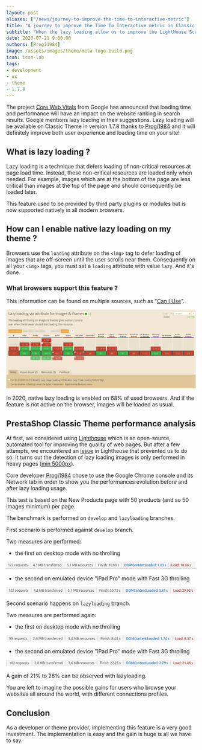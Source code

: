 ```yaml
---
layout: post
aliases: ["/news/journey-to-improve-the-time-to-interactive-metric"]
title: "A journey to improve the Time To Interactive metric in Classic Theme"
subtitle: "When the lazy loading allow us to improve the LightHouse Score"
date: 2020-07-21 9:00:00
authors: [Progi1984]
image: /assets/images/theme/meta-logo-build.png
icon: icon-lab
tags:
- development
- ux
- theme
- 1.7.8
---
```


The project [Core Web Vitals](https://webmasters.googleblog.com/2020/05/evaluating-page-experience.html) from Google has announced that loading time and performance will have an impact on the website ranking in search results. Google mentions lazy loading in their suggestions. Lazy loading will be available on Classic Theme in version 1.7.8 thanks to [Progi1984](https://github.com/Progi1984) and it will definitely improve both user experience and loading time on your site!

## What is lazy loading ?

Lazy loading is a technique that defers loading of non-critical resources at page load time. Instead, these non-critical resources are loaded only when needed. For example, images which are at the bottom of the page are less critical than images at the top of the page and should consequently be loaded later.

This feature used to be provided by third party plugins or modules but is now supported natively in all modern browsers.

## How can I enable native lazy loading on my theme ?

Browsers use the `loading` attribute on the `<img>` tag to defer loading of images that are off-screen until the user scrolls near them. Consequently on all your `<img>` tags, you must set a `loading` attribute with value `lazy`. And it's done.

### What browsers support this feature ?

This information can be found on multiple sources, such as "[Can I Use](https://caniuse.com/#feat=loading-lazy-attr)".

![Lazy Loading Support](/assets/images/2020/07/lazy-loading-support.png)

In 2020, native lazy loading is enabled on 68% of used browsers. And if the feature is not active on the browser, images will be loaded as usual.

## PrestaShop Classic Theme performance analysis

At first, we considered using [Lighthouse](https://developers.google.com/web/tools/lighthouse) which is an open-source, automated tool for improving the quality of web pages. But after a few attempts, we encountered an [issue](https://github.com/GoogleChrome/lighthouse/issues/11071) in Lighthouse that prevented us to do so. It turns out the detection of lazy loading images is only performed in heavy pages ([min 5000px](https://source.chromium.org/chromium/chromium/src/+/master:third_party/blink/renderer/core/frame/settings.json5;drc=e8f3cf0bbe085fee0d1b468e84395aad3ebb2cad;l=971-1003?originalUrl=https:%2F%2Fcs.chromium.org%2Fchromium%2Fsrc%2Fthird_party%2Fblink%2Frenderer%2Fcore%2Fframe%2Fsettings.json5)).

Core developer [Progi1984](https://github.com/Progi1984) chose to use the Google Chrome console and its Network tab in order to show you the performances evolution before and after lazy loading usage.

This test is based on the New Products page with 50 products (and so 50 images minimum) per page.

The benchmark is performed on `develop` and `lazyloading` branches.

First scenario is performed against `develop` branch. 

Two measures are performed:

- the first on desktop mode with no throlling

![Test without Lazy Loading on desktop mode with no throlling](/assets/images/2020/07/lazy-loading-test-before-desktop-no-throlling.png)

- the second on emulated device "iPad Pro" mode with Fast 3G throlling

![Test without Lazy Loading on emulated device "iPad Pro" mode with Fast 3G throlling](/assets/images/2020/07/lazy-loading-test-before-mobile-3G-throlling.png)

Second scenario happens on `lazyloading` branch.

Two measures are performed again:

- the first on desktop mode with no throlling

![Test with Lazy Loading on desktop mode with no throlling](/assets/images/2020/07/lazy-loading-test-after-desktop-no-throlling.png)

- the second on emulated device "iPad Pro" mode with Fast 3G throlling

![Test with Lazy Loading on emulated device "iPad Pro" mode with Fast 3G throlling](/assets/images/2020/07/lazy-loading-test-after-mobile-3G-throlling.png)

A gain of 21% to 28% can be observed with lazyloading.

You are left to imagine the possible gains for users who browse your websites all around the world, with different connections profiles.

## Conclusion

As a developer or theme provider, implementing this feature is a very good investment. The implementation is easy and the gain is huge is all we have to say.
